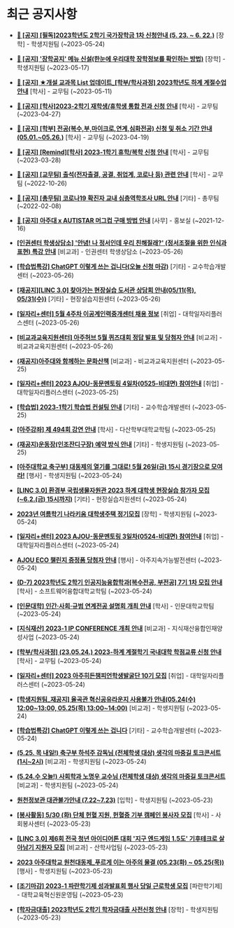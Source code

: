 # 최근 공지사항

* **[📌 [공지] [필독]2023학년도 2학기 국가장학금 1차 신청안내 (5. 23. ~ 6. 22.)](http://ajou.ac.kr/kr/ajou/notice.do?mode=view&amp;articleNo=215084&amp;article.offset=0&amp;articleLimit=30)**
 [장학] - 학생지원팀 (~2023-05-24)

* **[📌 [공지] &#x27;장학공지&#x27; 메뉴 신설(한눈에 우리대학 장학정보를 확인하는 방법)](http://ajou.ac.kr/kr/ajou/notice.do?mode=view&amp;articleNo=214764&amp;article.offset=0&amp;articleLimit=30)**
 [장학] - 학생지원팀 (~2023-05-17)

* **[📌 [공지] ★개설 교과목 List 업데이트_[학부/학사과정] 2023학년도 하계 계절수업 안내](http://ajou.ac.kr/kr/ajou/notice.do?mode=view&amp;articleNo=214493&amp;article.offset=0&amp;articleLimit=30)**
 [학사] - 교무팀 (~2023-05-11)

* **[📌 [공지] [학사]2023-2학기 재학생/휴학생 통합 전과 신청 안내](http://ajou.ac.kr/kr/ajou/notice.do?mode=view&amp;articleNo=214014&amp;article.offset=0&amp;articleLimit=30)**
 [학사] - 교무팀 (~2023-04-27)

* **[📌 [공지] [학부] 전공(복수,부,마이크로,연계,심화전공) 신청 및 취소 기간 안내 (05.01.~05.26.)](http://ajou.ac.kr/kr/ajou/notice.do?mode=view&amp;articleNo=213679&amp;article.offset=0&amp;articleLimit=30)**
 [학사] - 교무팀 (~2023-04-19)

* **[📌 [공지] [Remind][학사] 2023-1학기 휴학/복학 신청 안내](http://ajou.ac.kr/kr/ajou/notice.do?mode=view&amp;articleNo=212711&amp;article.offset=0&amp;articleLimit=30)**
 [학사] - 교무팀 (~2023-03-28)

* **[📌 [공지] [교무팀] 출석(전자출결, 공결, 취업계, 코로나 등) 관련 안내](http://ajou.ac.kr/kr/ajou/notice.do?mode=view&amp;articleNo=205552&amp;article.offset=0&amp;articleLimit=30)**
 [학사] - 교무팀 (~2022-10-26)

* **[📌 [공지] [총무팀] 코로나19 확진자 교내 심층역학조사 URL 안내](http://ajou.ac.kr/kr/ajou/notice.do?mode=view&amp;articleNo=180493&amp;article.offset=0&amp;articleLimit=30)**
 [기타] - 총무팀 (~2022-02-08)

* **[📌 [공지] 아주대 x AUTISTAR 머그컵 구매 방법 안내](http://ajou.ac.kr/kr/ajou/notice.do?mode=view&amp;articleNo=147976&amp;article.offset=0&amp;articleLimit=30)**
 [사무] - 홍보실 (~2021-12-16)

* **[[인권센터 학생상담소] &#x27;안녕! 나 정서인데 우리 친해질래?&#x27; (정서조절을 위한 인식과 표현) 특강 안내](http://ajou.ac.kr/kr/ajou/notice.do?mode=view&amp;articleNo=215162&amp;article.offset=0&amp;articleLimit=30)**
 [비교과] - 인권센터 학생상담소 (~2023-05-26)

* **[[학습법특강] ChatGPT 이렇게 쓰는 겁니다(오늘 신청 마감)](http://ajou.ac.kr/kr/ajou/notice.do?mode=view&amp;articleNo=215155&amp;article.offset=0&amp;articleLimit=30)**
 [기타] - 교수학습개발센터 (~2023-05-26)

* **[[재공지][LINC 3.0] 찾아가는 현장실습 도서관 상담회 안내(05/11(목), 05/31(수))](http://ajou.ac.kr/kr/ajou/notice.do?mode=view&amp;articleNo=215154&amp;article.offset=0&amp;articleLimit=30)**
 [기타] - 현장실습지원센터 (~2023-05-26)

* **[[일자리+센터] 5월 4주차 이공계인력중개센터 채용 정보](http://ajou.ac.kr/kr/ajou/notice.do?mode=view&amp;articleNo=215151&amp;article.offset=0&amp;articleLimit=30)**
 [취업] - 대학일자리플러스센터 (~2023-05-26)

* **[[비교과교육지원센터] 아주허브 5월 퀴즈대회 정답 발표 및 당첨자 안내](http://ajou.ac.kr/kr/ajou/notice.do?mode=view&amp;articleNo=215150&amp;article.offset=0&amp;articleLimit=30)**
 [비교과] - 비교과교육지원센터 (~2023-05-26)

* **[(재공지)아주대와 함께하는 문화산책](http://ajou.ac.kr/kr/ajou/notice.do?mode=view&amp;articleNo=215140&amp;article.offset=0&amp;articleLimit=30)**
 [비교과] - 비교과교육지원센터 (~2023-05-25)

* **[[일자리+센터] 2023 AJOU-동문멘토링 4일차(0525-비대면) 참여안내](http://ajou.ac.kr/kr/ajou/notice.do?mode=view&amp;articleNo=215132&amp;article.offset=0&amp;articleLimit=30)**
 [취업] - 대학일자리플러스센터 (~2023-05-25)

* **[[학습법] 2023-1학기 학습법 컨설팅 안내](http://ajou.ac.kr/kr/ajou/notice.do?mode=view&amp;articleNo=215127&amp;article.offset=0&amp;articleLimit=30)**
 [기타] - 교수학습개발센터 (~2023-05-25)

* **[[아주강좌] 제 494회 강연 안내](http://ajou.ac.kr/kr/ajou/notice.do?mode=view&amp;articleNo=215121&amp;article.offset=0&amp;articleLimit=30)**
 [학사] - 다산학부대학교학팀 (~2023-05-25)

* **[(재공지)운동장(인조잔디구장) 예약 방식 안내](http://ajou.ac.kr/kr/ajou/notice.do?mode=view&amp;articleNo=215120&amp;article.offset=0&amp;articleLimit=30)**
 [기타] - 학생지원팀 (~2023-05-25)

* **[[아주대학교 축구부] 대동제의 열기를 그대로! 5월 26일(금) 15시 경기장으로 모여라!](http://ajou.ac.kr/kr/ajou/notice.do?mode=view&amp;articleNo=215115&amp;article.offset=0&amp;articleLimit=30)**
 [행사] - 학생지원팀 (~2023-05-24)

* **[[LINC 3.0] 환경부 국립생물자원관 2023 하계 대학생 현장실습 참가자 모집(~6.2.(금) 15시까지)](http://ajou.ac.kr/kr/ajou/notice.do?mode=view&amp;articleNo=215114&amp;article.offset=0&amp;articleLimit=30)**
 [기타] - 현장실습지원센터 (~2023-05-24)

* **[2023년 여름학기 나라키움 대학생주택 정기모집](http://ajou.ac.kr/kr/ajou/notice.do?mode=view&amp;articleNo=215108&amp;article.offset=0&amp;articleLimit=30)**
 [장학] - 학생지원팀 (~2023-05-24)

* **[[일자리+센터] 2023 AJOU-동문멘토링 3일차(0524-비대면) 참여안내](http://ajou.ac.kr/kr/ajou/notice.do?mode=view&amp;articleNo=215100&amp;article.offset=0&amp;articleLimit=30)**
 [취업] - 대학일자리플러스센터 (~2023-05-24)

* **[AJOU ECO 챌린지 증정품 당첨자 안내](http://ajou.ac.kr/kr/ajou/notice.do?mode=view&amp;articleNo=215096&amp;article.offset=0&amp;articleLimit=30)**
 [행사] - 아주지속가능발전센터 (~2023-05-24)

* **[(D-7) 2023학년도 2학기 인공지능융합학과[복수전공, 부전공] 7기 1차 모집 안내](http://ajou.ac.kr/kr/ajou/notice.do?mode=view&amp;articleNo=215095&amp;article.offset=0&amp;articleLimit=30)**
 [학사] - 소프트웨어융합대학교학팀 (~2023-05-24)

* **[[인문대학] 인간·사회·규범 연계전공 설명회 개최 안내](http://ajou.ac.kr/kr/ajou/notice.do?mode=view&amp;articleNo=215093&amp;article.offset=0&amp;articleLimit=30)**
 [학사] - 인문대학교학팀 (~2023-05-24)

* **[[지식재산] 2023-1 IP CONFERENCE 개최 안내](http://ajou.ac.kr/kr/ajou/notice.do?mode=view&amp;articleNo=215092&amp;article.offset=0&amp;articleLimit=30)**
 [비교과] - 지식재산융합인재양성사업 (~2023-05-24)

* **[[학부/학사과정] (23.05.24.) 2023-하계 계절학기 국내대학 학점교류 신청 안내](http://ajou.ac.kr/kr/ajou/notice.do?mode=view&amp;articleNo=215088&amp;article.offset=0&amp;articleLimit=30)**
 [학사] - 교무팀 (~2023-05-24)

* **[[일자리+센터] 2023 아주히든챔피언학생발굴단 10기 모집](http://ajou.ac.kr/kr/ajou/notice.do?mode=view&amp;articleNo=215086&amp;article.offset=0&amp;articleLimit=30)**
 [취업] - 대학일자리플러스센터 (~2023-05-24)

* **[[학생지원팀_재공지] 율곡관 혁신공유라운지 사용불가 안내(05.24(수) 12:00~13:00, 05.25(목) 13:00~14:00)](http://ajou.ac.kr/kr/ajou/notice.do?mode=view&amp;articleNo=215079&amp;article.offset=0&amp;articleLimit=30)**
 [비교과] - 학생지원팀 (~2023-05-24)

* **[[학습법특강] ChatGPT 이렇게 쓰는 겁니다](http://ajou.ac.kr/kr/ajou/notice.do?mode=view&amp;articleNo=215077&amp;article.offset=0&amp;articleLimit=30)**
 [기타] - 교수학습개발센터 (~2023-05-24)

* **[(5.25. 목 내일!) 축구부 하석주 감독님 (전체학생 대상) 생각의 마중길 토크콘서트 (1시~2시)](http://ajou.ac.kr/kr/ajou/notice.do?mode=view&amp;articleNo=215072&amp;article.offset=0&amp;articleLimit=30)**
 [비교과] - 학생지원팀 (~2023-05-24)

* **[(5.24.수 오늘!) 사회학과 노명우 교수님 (전체학생 대상) 생각의 마중길 토크콘서트](http://ajou.ac.kr/kr/ajou/notice.do?mode=view&amp;articleNo=215070&amp;article.offset=0&amp;articleLimit=30)**
 [비교과] - 학생지원팀 (~2023-05-24)

* **[원천정보관 대관불가안내 (7.22~7.23)](http://ajou.ac.kr/kr/ajou/notice.do?mode=view&amp;articleNo=215063&amp;article.offset=0&amp;articleLimit=30)**
 [입학] - 학생지원팀 (~2023-05-23)

* **[[봉사활동] 5/30 (화) 단체 헌혈 지원, 헌혈증 기부 캠페인 봉사자 모집](http://ajou.ac.kr/kr/ajou/notice.do?mode=view&amp;articleNo=215062&amp;article.offset=0&amp;articleLimit=30)**
 [학사] - 사회봉사센터 (~2023-05-23)

* **[[LINC 3.0] 제6회 전국 청년 아이디어톤 대회 &#x27;지구 엔드게임 1.5도&#x27; 기후테크로 살아남기 지원자 모집](http://ajou.ac.kr/kr/ajou/notice.do?mode=view&amp;articleNo=215060&amp;article.offset=0&amp;articleLimit=30)**
 [비교과] - 산학사업팀 (~2023-05-23)

* **[2023 아주대학교 원천대동제_푸르게 이는 아주의 물결 (05.23(화) ~ 05.25(목))](http://ajou.ac.kr/kr/ajou/notice.do?mode=view&amp;articleNo=215052&amp;article.offset=0&amp;articleLimit=30)**
 [행사] - 학생지원팀 (~2023-05-23)

* **[[조기마감] 2023-1 파란학기제 성과발표회 행사 당일 근로학생 모집](http://ajou.ac.kr/kr/ajou/notice.do?mode=view&amp;articleNo=215051&amp;article.offset=0&amp;articleLimit=30)**
 [파란학기제] - 대학교육혁신원운영팀 (~2023-05-23)

* **[[학자금대출] 2023학년도 2학기 학자금대출 사전신청 안내](http://ajou.ac.kr/kr/ajou/notice.do?mode=view&amp;articleNo=215049&amp;article.offset=0&amp;articleLimit=30)**
 [장학] - 학생지원팀 (~2023-05-23)
